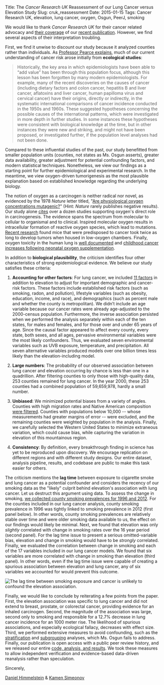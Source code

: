 Title: The <i>Cancer Research UK</i> Reassessment of our Lung Cancer versus Elevation Study
Slug: cruk_reassessment
Date: 2015-01-15
Tags: Cancer Research UK, elevation, lung cancer, oxygen, Osgun, PeerJ, smoking

We would like to thank _Cancer Research UK_ for their cancer related advocacy and [their coverage](http://scienceblog.cancerresearchuk.org/2015/01/14/does-oxygen-cause-lung-cancer-i-wouldnt-hold-your-breath/ "Does oxygen cause lung cancer?") of our [recent publication](http://dx.doi.org/10.7717/peerj.705 "Lung cancer incidence decreases with elevation"). However, we find several aspects of their interpretation troubling.

First, we find it unwise to discount our study because it analyzed counties rather than individuals. As [Professor Pearce explains](http://dx.doi.org/10.1136/jech.54.5.326 "The ecological fallacy strikes back"), much of our current understanding of cancer risk arose initially from **ecological studies**:

> Historically, the key area in which epidemiologists have been able to &#8220;add value&#8221; has been through this population focus, although this lesson has been forgotten by many modern epidemiologists. For example, many of the recent discoveries on the causes of cancer (including dietary factors and colon cancer, hepatitis B and liver cancer, aflatoxins and liver cancer, human papilloma virus and cervical cancer) have their origins, directly or indirectly, in the systematic international comparisons of cancer incidence conducted in the 1950s and 1960s. These suggested hypotheses concerning the possible causes of the international patterns, which were investigated in more depth in further studies. In some instances these hypotheses were consistent with biological knowledge at the time, but in other instances they were new and striking, and might not have been proposed, or investigated further, if the population level analyses had not been done.

Compared to these influential studies of the past, our study benefitted from smaller population units (counties, not states as Ms. Osgun asserts), greater data availability, greater adjustment for potential confounding factors, and modern statistical techniques. Nonetheless, we view our findings as a starting point for further epidemiological and experimental research. In the meantime, we view oxygen-driven tumorigenesis as the most plausible explanation based on established knowledge regarding the underlying biology.

The notion of oxygen as a carcinogen is neither radical nor novel, as evidenced by the 1978 _Nature_ letter titled, "[Are physiological oxygen concentrations mutagenic?](http://dx.doi.org/10.1038/274606a0 "Are physiological oxygen concentrations mutagenic?")" (Hint: _Nature_ rarely publishes negative results). Our study alone [cites](https://peerj.com/articles/705/#p-2) over a dozen studies supporting oxygen's direct role in carcinogenesis. The evidence spans the spectrum from molecular to cellular to organismal and to clinical. Inspired molecular oxygen results in intracellular formation of reactive oxygen species, which lead to mutations. [Recent research](http://dx.doi.org/10.1371/journal.pone.0019785 "Ambient Oxygen Promotes Tumorigenesis") found mice that were predisposed to cancer took twice as long to develop tumors when housed in low-oxygen chambers. Finally, oxygen toxicity in the human lung is [well documented](http://dx.doi.org/10.1378/chest.88.6.900 "Pulmonary oxygen toxicity") and [childhood cancer increases following neonatal oxygen supplementation](http://dx.doi.org/10.1016/j.jpeds.2005.03.008 "Childhood Cancer Following Neonatal Oxygen Supplementation").

In addition to **biological plausibility**, the criticism identifies four other characteristics of strong epidemiological evidence. We believe our study satisfies these criteria:

1.  **Accounting for other factors**: For lung cancer, we included [11 factors](http://dx.doi.org/10.7717/peerj.705/table-1 "Table 1: Predictor information and inclusion.") in addition to elevation to adjust for important demographic and cancer-risk factors. These factors include established risk factors (such as smoking, radon, and pollution), lifestyle variables (such as obesity, education, income, and race), and demographics (such as percent male and whether the county is metropolitan). We didn&#8217;t include an age variable because our cancer rates were already age-adjusted to the 2000-census population. Furthermore, the inverse association persisted when we performed the analysis separately within each of the ten states, for males and females, and for those over and under 65 years of age. Since the causal factor appeared to affect every county, every state, both sexes, and all ages, pervasive environmental variables were the most likely confounders. Thus, we evaluated seven environmental variables such as UVB exposure, temperature, and precipitation. All seven alternative variables produced models over one billion times less likely than the elevation-including model.

2.  **Large numbers**: The probability of our observed association between lung cancer and elevation occurring by chance is less than one in a quadrillion. After filtering counties to only those with high-quality data, 253 counties remained for lung cancer. In the year 2000, these 253 counties had a combined population of 59,659,978, hardly a small number.

3.  **Unbiased**: We minimized potential biases from a variety of angles. Counties with high migration rates and Native American composition [were filtered](http://dx.doi.org/10.7717/peerj.705/supp-1 "Quality Control Filters"). Counties with populations below 10,000 -- whose measurements had greater margins of error -- were excluded, and the remaining counties were weighted by population in the analysis. Finally, we carefully selected the Western United States to minimize extraneous variation, which could cause bias, while capturing the variation in elevation of this mountainous region.

4.  **Consistency**: By definition, every breakthrough finding in science has yet to be reproduced upon discovery. We encourage replication on different regions and with different study designs. Our entire dataset, analysis pipeline, results, and codebase are public to make this task easier for others.

The criticism mentions the **lag time** between exposure to cigarette smoke and lung cancer as a potential confounder and considers the recency of our smoking data as the "likely" culprit behind elevation's association with lung cancer. Let us destruct this argument using data. To assess the change in smoking, [we collected county smoking prevalences for 1996 and 2012](http://dx.doi.org/10.1186/1478-7954-12-5 "Cigarette smoking prevalence in US counties: 1996-2012"). For the counties included in our lung cancer analysis, county smoking prevalence in 1996 was tightly linked to smoking prevalence in 2012 (first panel below). In other words, county smoking prevalences are relatively stable over time and were older smoking data available to us, the effect on our findings would likely be minimal. Next, we found that elevation was only _slightly_ correlated with change in smoking rates over the 16 year period (second panel). For the lag time issue to present a serious omitted-variable bias, elevation and change in smoking would have to be _strongly_ correlated. Finally, we evaluated the correlation between change in smoking and each of the 17 variables included in our lung cancer models. We found that six variables are more correlated with change in smoking than elevation (third panel). In other words, even if the lag time issue were capable of creating a spurious association between elevation and lung cancer, any of six variables we accounted for would prevent this outcome.

![The lag time between smoking exposure and cancer is unlikely to confound the elevation association.]({attach}smoking-lagtime.png "Smoking Analysis")

Finally, we would like to conclude by reiterating a few points from the paper. First, the elevation association was specific to lung cancer and did not extend to breast, prostate, or colorectal cancer, providing evidence for an inhaled carcinogen. Second, the magnitude of the association was large, second only to smoking and responsible for a 12.7% decrease in lung cancer incidence for an 1000 meter rise. The likelihood of spurious associations, and especially ecological fallacy, decreases with effect size. Third, we performed extensive measures to avoid confounding, such as the [stratification](https://peerj.com/articles/705/#p-42) and [subgrouping](https://peerj.com/articles/705/#p-45) analyses, which Ms. Osgun fails to address. Finally, our publication is open access with a public peer review history, and we released our entire [code, analysis, and results](https://github.com/dhimmel/elevcan "Project GitHub Repository"). We took these measures to allow independent verification and evidence-based data-driven reanalysis rather than speculation.

Sincerely,

[Daniel Himmelstein](http://dhimmel.com "Daniel Himmelstein Home") & [Kamen Simeonov](http://www.ksimeonov.com/ "Kamen Simeonov Home")
